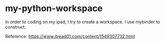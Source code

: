 # my-python-workspace
In order to coding on my ipad, I try to create a workspace. 
I use mybinder to construct.


Reference:
https://www.itread01.com/content/1549307732.html


